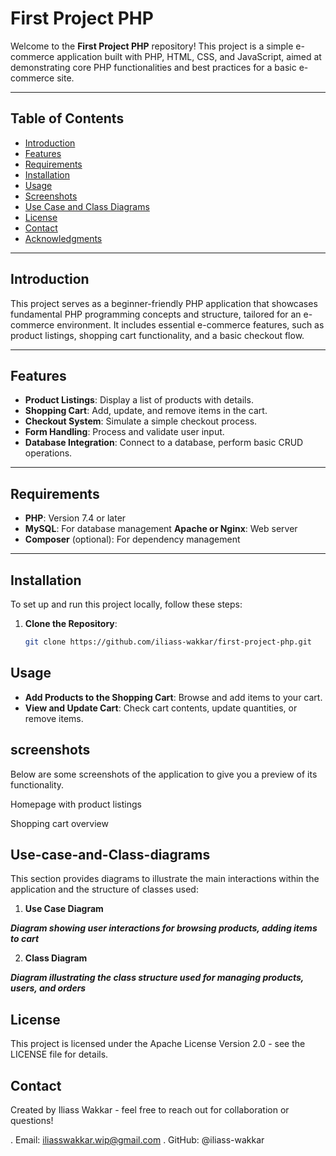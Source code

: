 # First Project PHP

Welcome to the **First Project PHP** repository! This project is a simple e-commerce application built with PHP, HTML, CSS, and JavaScript, aimed at demonstrating core PHP functionalities and best practices for a basic e-commerce site.

---

## Table of Contents

- [Introduction](#introduction)
- [Features](#features)
- [Requirements](#requirements)
- [Installation](#installation)
- [Usage](#usage)
- [Screenshots](#screenshots)
- [Use Case and Class Diagrams](#use-case-and-class-diagrams)
- [License](#license)
- [Contact](#contact)
- [Acknowledgments](#acknowledgments)

---

## Introduction

This project serves as a beginner-friendly PHP application that showcases fundamental PHP programming concepts and structure, tailored for an e-commerce environment. It includes essential e-commerce features, such as product listings, shopping cart functionality, and a basic checkout flow.

---

## Features

- **Product Listings**: Display a list of products with details.
- **Shopping Cart**: Add, update, and remove items in the cart.
- **Checkout System**: Simulate a simple checkout process.
- **Form Handling**: Process and validate user input.
- **Database Integration**: Connect to a database, perform basic CRUD operations.

---

## Requirements

- **PHP**: Version 7.4 or later
- **MySQL**: For database management
   **Apache or Nginx**: Web server
- **Composer** (optional): For dependency management

---

## Installation

To set up and run this project locally, follow these steps:

1. **Clone the Repository**:
   ```bash
   git clone https://github.com/iliass-wakkar/first-project-php.git

## Usage
- **Add Products to the Shopping Cart**: Browse and add items to your cart.
- **View and Update Cart**: Check cart contents, update quantities, or remove items.
## screenshots
Below are some screenshots of the application to give you a preview of its functionality.

Homepage with product listings

Shopping cart overview

## Use-case-and-Class-diagrams

This section provides diagrams to illustrate the main interactions within the application and the structure of classes used:

1. **Use Case Diagram**

***Diagram showing user interactions for browsing products, adding items to cart***

2. **Class Diagram**

***Diagram illustrating the class structure used for managing products, users, and orders***

## License

This project is licensed under the Apache License Version 2.0 - see the LICENSE file for details.

## Contact

Created by Iliass Wakkar - feel free to reach out for collaboration or questions!

. Email: iliasswakkar.wip@gmail.com
. GitHub: @iliass-wakkar



